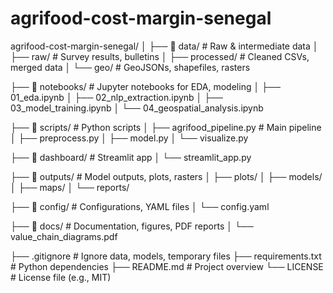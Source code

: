 # agrifood-cost-margin-senegal


agrifood-cost-margin-senegal/
│
├── 📁 data/                     # Raw & intermediate data
│   ├── raw/                    # Survey results, bulletins
│   ├── processed/              # Cleaned CSVs, merged data
│   └── geo/                    # GeoJSONs, shapefiles, rasters

├── 📁 notebooks/               # Jupyter notebooks for EDA, modeling
│   ├── 01_eda.ipynb
│   ├── 02_nlp_extraction.ipynb
│   ├── 03_model_training.ipynb
│   └── 04_geospatial_analysis.ipynb

├── 📁 scripts/                 # Python scripts
│   ├── agrifood_pipeline.py   # Main pipeline
│   ├── preprocess.py
│   ├── model.py
│   └── visualize.py

├── 📁 dashboard/               # Streamlit app
│   └── streamlit_app.py

├── 📁 outputs/                 # Model outputs, plots, rasters
│   ├── plots/
│   ├── models/
│   ├── maps/
│   └── reports/

├── 📁 config/                  # Configurations, YAML files
│   └── config.yaml

├── 📁 docs/                    # Documentation, figures, PDF reports
│   └── value_chain_diagrams.pdf

├── .gitignore                 # Ignore data, models, temporary files
├── requirements.txt           # Python dependencies
├── README.md                  # Project overview
└── LICENSE                    # License file (e.g., MIT)


